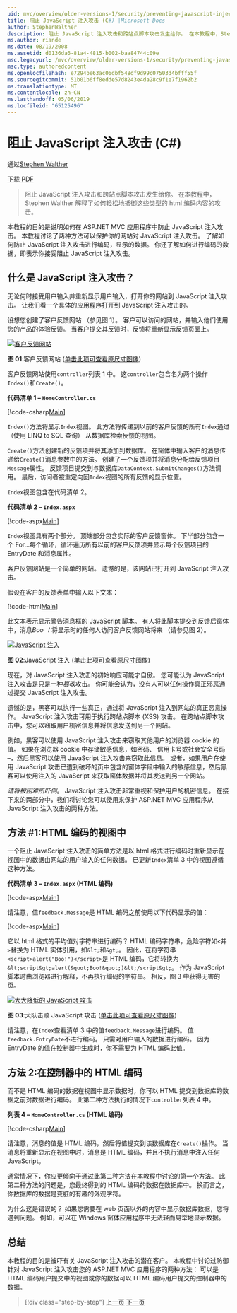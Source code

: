 ```yaml
---
uid: mvc/overview/older-versions-1/security/preventing-javascript-injection-attacks-cs
title: 阻止 JavaScript 注入攻击 (C#) |Microsoft Docs
author: StephenWalther
description: 阻止 JavaScript 注入攻击和跨站点脚本攻击发生给你。 在本教程中，Stephen Walther 解释了如何轻松地 de...
ms.author: riande
ms.date: 08/19/2008
ms.assetid: d0136da6-81a4-4815-b002-baa84744c09e
msc.legacyurl: /mvc/overview/older-versions-1/security/preventing-javascript-injection-attacks-cs
msc.type: authoredcontent
ms.openlocfilehash: e7294be63ac06dbf548df9d99c07503d4bfff55f
ms.sourcegitcommit: 51b01b6ff8edde57d8243e4da28c9f1e7f1962b2
ms.translationtype: MT
ms.contentlocale: zh-CN
ms.lasthandoff: 05/06/2019
ms.locfileid: "65125496"
---
```

# <a name="preventing-javascript-injection-attacks-c"></a>阻止 JavaScript 注入攻击 (C#)

通过[Stephen Walther](https://github.com/StephenWalther)

[下载 PDF](http://download.microsoft.com/download/8/4/8/84843d8d-1575-426c-bcb5-9d0c42e51416/ASPNET_MVC_Tutorial_06_CS.pdf)

> 阻止 JavaScript 注入攻击和跨站点脚本攻击发生给你。 在本教程中，Stephen Walther 解释了如何轻松地抵御这些类型的 html 编码内容的攻击。

本教程的目的是说明如何在 ASP.NET MVC 应用程序中防止 JavaScript 注入攻击。 本教程讨论了两种方法可以保护你的网站对 JavaScript 注入攻击。 了解如何防止 JavaScript 注入攻击进行编码，显示的数据。 你还了解如何进行编码的数据，即表示你接受阻止 JavaScript 注入攻击。

## <a name="what-is-a-javascript-injection-attack"></a>什么是 JavaScript 注入攻击？

无论何时接受用户输入并重新显示用户输入，打开你的网站到 JavaScript 注入攻击。 让我们看一个具体的应用程序打开到 JavaScript 注入攻击的。

设想您创建了客户反馈网站 （参见图 1）。 客户可以访问的网站，并输入他们使用您的产品的体验反馈。 当客户提交其反馈时，反馈将重新显示反馈页面上。

[![客户反馈网站](preventing-javascript-injection-attacks-cs/_static/image2.png)](preventing-javascript-injection-attacks-cs/_static/image1.png)

**图 01**:客户反馈网站 ([单击此项可查看原尺寸图像](preventing-javascript-injection-attacks-cs/_static/image3.png))

客户反馈网站使用`controller`列表 1 中。 这`controller`包含名为两个操作`Index()`和`Create()`。

**代码清单 1 – `HomeController.cs`**

[!code-csharp[Main](preventing-javascript-injection-attacks-cs/samples/sample1.cs)]

`Index()`方法将显示`Index`视图。 此方法将传递到以前的客户反馈的所有`Index`通过 （使用 LINQ to SQL 查询） 从数据库检索反馈的视图。

`Create()`方法创建新的反馈项并将其添加到数据库。 在窗体中输入客户的消息传递给`Create()`消息参数中的方法。 创建了一个反馈项并将消息分配给反馈项目`Message`属性。 反馈项目提交到与数据库`DataContext.SubmitChanges()`方法调用。 最后，访问者被重定向回`Index`视图的所有反馈的显示位置。

`Index`视图包含在代码清单 2。

**代码清单 2 – `Index.aspx`**

[!code-aspx[Main](preventing-javascript-injection-attacks-cs/samples/sample2.aspx)]

`Index`视图具有两个部分。 顶端部分包含实际的客户反馈窗体。 下半部分包含一个 For...每个循环，循环遍历所有以前的客户反馈项并显示每个反馈项目的 EntryDate 和消息属性。

客户反馈网站是一个简单的网站。 遗憾的是，该网站已打开到 JavaScript 注入攻击。

假设在客户的反馈表单中输入以下文本：

[!code-html[Main](preventing-javascript-injection-attacks-cs/samples/sample3.html)]

此文本表示显示警告消息框的 JavaScript 脚本。 有人将此脚本提交到反馈后窗体中，消息<em>Boo ！</em>将显示时的任何人访问客户反馈网站将来 （请参见图 2）。

[![JavaScript 注入](preventing-javascript-injection-attacks-cs/_static/image5.png)](preventing-javascript-injection-attacks-cs/_static/image4.png)

**图 02**:JavaScript 注入 ([单击此项可查看原尺寸图像](preventing-javascript-injection-attacks-cs/_static/image6.png))

现在，对 JavaScript 注入攻击的初始响应可能才自傲。 您可能认为 JavaScript 注入攻击是只是一种*篡改*攻击。 你可能会认为，没有人可以任何操作真正邪恶通过提交 JavaScript 注入攻击。

遗憾的是，黑客可以执行一些真正，通过将 JavaScript 注入到网站的真正恶意操作。 JavaScript 注入攻击可用于执行跨站点脚本 (XSS) 攻击。 在跨站点脚本攻击中，您可以窃取用户机密信息并将信息发送到另一个网站。

例如，黑客可以使用 JavaScript 注入攻击来窃取其他用户的浏览器 cookie 的值。 如果在浏览器 cookie 中存储敏感信息，如密码、 信用卡号或社会安全号码 –，然后黑客可以使用 JavaScript 注入攻击来窃取此信息。 或者，如果用户在使用 JavaScript 攻击已遭到破坏的页中包含的窗体字段中输入的敏感信息，然后黑客可以使用注入的 JavaScript 来获取窗体数据并将其发送到另一个网站。

*请将被困难所吓倒*。 JavaScript 注入攻击非常重视和保护用户的机密信息。 在接下来的两部分中，我们将讨论您可以使用来保护 ASP.NET MVC 应用程序从 JavaScript 注入攻击的两种方法。

## <a name="approach-1-html-encode-in-the-view"></a>方法 #1:HTML 编码的视图中

一个阻止 JavaScript 注入攻击的简单方法是以 html 格式进行编码时重新显示在视图中的数据由网站的用户输入的任何数据。 已更新`Index`清单 3 中的视图遵循这种方法。

**代码清单 3 – `Index.aspx` (HTML 编码)**

[!code-aspx[Main](preventing-javascript-injection-attacks-cs/samples/sample4.aspx)]

请注意，值`feedback.Message`是 HTML 编码之前使用以下代码显示的值：

[!code-aspx[Main](preventing-javascript-injection-attacks-cs/samples/sample5.aspx)]

它以 html 格式的平均值对字符串进行编码？ HTML 编码字符串，危险字符如`<`并`>`替换为 HTML 实体引用，如`&lt;`和`&gt;`。 因此，在将字符串`<script>alert("Boo!")</script>`是 HTML 编码，它将转换为`&lt;script&gt;alert(&quot;Boo!&quot;)&lt;/script&gt;`。 作为 JavaScript 脚本时由浏览器进行解释，不再执行编码的字符串。 相反，图 3 中获得无害的页。

[![大大降低的 JavaScript 攻击](preventing-javascript-injection-attacks-cs/_static/image8.png)](preventing-javascript-injection-attacks-cs/_static/image7.png)

**图 03**:犬队击败 JavaScript 攻击 ([单击此项可查看原尺寸图像](preventing-javascript-injection-attacks-cs/_static/image9.png))

请注意，在`Index`查看清单 3 中的值`feedback.Message`进行编码。 值`feedback.EntryDate`不进行编码。 只需对用户输入的数据进行编码。 因为 EntryDate 的值在控制器中生成时，你不需要为 HTML 编码此值。

## <a name="approach-2-html-encode-in-the-controller"></a>方法 2:在控制器中的 HTML 编码

而不是 HTML 编码的数据在视图中显示数据时，你可以 HTML 提交到数据库的数据之前对数据进行编码。 此第二种方法执行的情况下`controller`列表 4 中。

**列表 4 – `HomeController.cs` (HTML 编码)**

[!code-csharp[Main](preventing-javascript-injection-attacks-cs/samples/sample6.cs)]

请注意，消息的值是 HTML 编码，然后将值提交到该数据库在`Create()`操作。 当消息将重新显示在视图中时，消息是 HTML 编码，并且不执行消息中注入任何 JavaScript。

通常情况下，你应更倾向于通过此第二种方法在本教程中讨论的第一个方法。 此第二种方法的问题是，您最终得到的 HTML 编码的数据在数据库中。 换而言之，你数据库的数据是变脏的有趣的外观字符。

为什么这是错误的？ 如果您需要在 web 页面以外的内容中显示数据库数据，您将遇到问题。 例如，可以在 Windows 窗体应用程序中无法轻而易举地显示数据。

## <a name="summary"></a>总结

本教程的目的是被吓有关 JavaScript 注入攻击的潜在客户。 本教程中讨论过防御针对 JavaScript 注入攻击您的 ASP.NET MVC 应用程序的两种方法： 可以是 HTML 编码用户提交中的视图或你的数据可以 HTML 编码用户提交的控制器中的数据。

> [!div class="step-by-step"]
> [上一页](authenticating-users-with-windows-authentication-cs.md)
> [下一页](authenticating-users-with-forms-authentication-vb.md)
